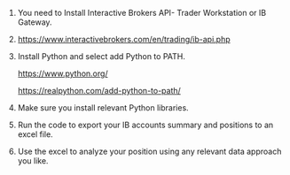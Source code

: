 1. You need to Install Interactive Brokers API- Trader Workstation or IB Gateway.
2. 
   https://www.interactivebrokers.com/en/trading/ib-api.php
3. Install Python and select add Python to PATH.
   
   https://www.python.org/
   
   https://realpython.com/add-python-to-path/
4. Make sure you install relevant Python libraries.
5. Run the code to export your IB accounts summary and positions to an excel file.
6. Use the excel to analyze your position using any relevant data approach you like.
